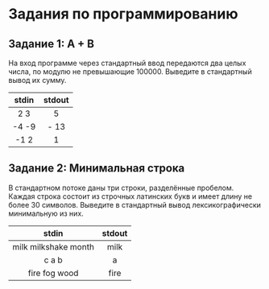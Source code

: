 # Задания по программированию

## Задание 1: A + B

На вход программе через стандартный ввод передаются два целых числа, по модулю не превышающие 100000. Выведите в стандартный вывод их сумму.

|     stdin    |    stdout    |
|:------------:|:------------:|
| 2 3          | 5            |
| -4 -9        | - 13         |
| -1 2         | 1            |

## Задание 2: Минимальная строка

В стандартном потоке даны три строки, разделённые пробелом. Каждая строка состоит из строчных латинских букв и имеет длину не более 30 символов. Выведите в стандартный вывод лексикографически минимальную из них.

|             stdin              |             stdout             |
|:------------------------------:|:------------------------------:|
| milk milkshake month           | milk                           |
| c a b                          | a                              |
| fire fog wood                  | fire                           |
